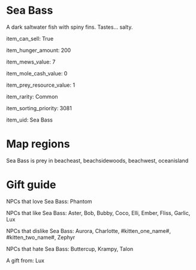 # Sea Bass

A dark saltwater fish with spiny fins. Tastes... salty.

item_can_sell: True

item_hunger_amount: 200

item_mews_value: 7

item_mole_cash_value: 0

item_prey_resource_value: 1

item_rarity: Common

item_sorting_priority: 3081

item_uid: Sea Bass

# Map regions

Sea Bass is prey in beacheast, beachsidewoods, beachwest, oceanisland

# Gift guide

NPCs that love Sea Bass: Phantom

NPCs that like Sea Bass: Aster, Bob, Bubby, Coco, Elli, Ember, Fliss, Garlic, Lux

NPCs that dislike Sea Bass: Aurora, Charlotte, #kitten_one_name#, #kitten_two_name#, Zephyr

NPCs that hate Sea Bass: Buttercup, Krampy, Talon

A gift from: Lux